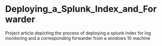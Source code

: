 # Deploying_a_Splunk_Index_and_Forwarder
Project article depicting the process of deploying a splunk index for log monitoring and a corresponding forwarder from a windows 10 machine
